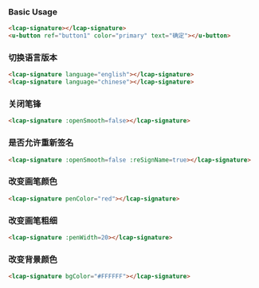 ### Basic Usage

``` html
<lcap-signature></lcap-signature>
<u-button ref="button1" color="primary" text="确定"></u-button>
```

### 切换语言版本
``` html
<lcap-signature language="english"></lcap-signature>
<lcap-signature language="chinese"></lcap-signature>
```

### 关闭笔锋
``` html
<lcap-signature :openSmooth=false></lcap-signature>
```

### 是否允许重新签名
``` html
<lcap-signature :openSmooth=false :reSignName=true></lcap-signature>
```

### 改变画笔颜色
``` html
<lcap-signature penColor="red"></lcap-signature>
```

### 改变画笔粗细
``` html
<lcap-signature :penWidth=20></lcap-signature>
```

### 改变背景颜色
``` html
<lcap-signature bgColor="#FFFFFF"></lcap-signature>
```
